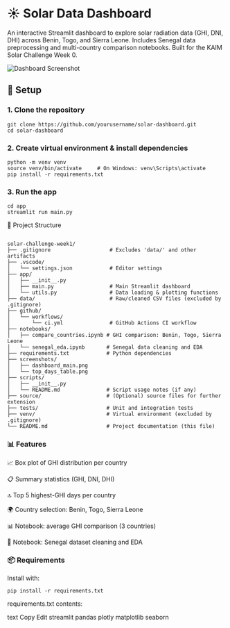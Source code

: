 # ☀️ Solar Data Dashboard

An interactive Streamlit dashboard to explore solar radiation data (GHI, DNI, DHI) across Benin, Togo, and Sierra Leone. Includes Senegal data preprocessing and multi-country comparison notebooks. Built for the KAIM Solar Challenge Week 0.

![Dashboard Screenshot](screenshots/dashboard_main.png)



## 🔧 Setup

### 1. Clone the repository

```
git clone https://github.com/yourusername/solar-dashboard.git
cd solar-dashboard
```

### 2. Create virtual environment & install dependencies

```
python -m venv venv
source venv/bin/activate     # On Windows: venv\Scripts\activate
pip install -r requirements.txt
 ```

### 3. Run the app

```
cd app
streamlit run main.py
 ```

📁 Project Structure
```

solar-challenge-week1/
├── .gitignore                   # Excludes 'data/' and other artifacts
├── .vscode/
│   └── settings.json            # Editor settings
├── app/
│   ├── __init__.py
│   ├── main.py                  # Main Streamlit dashboard
│   └── utils.py                 # Data loading & plotting functions
├── data/                        # Raw/cleaned CSV files (excluded by .gitignore)
├── github/
│   └── workflows/
│       └── ci.yml               # GitHub Actions CI workflow
├── notebooks/
│   ├── compare_countries.ipynb # GHI comparison: Benin, Togo, Sierra Leone
│   └── senegal_eda.ipynb       # Senegal data cleaning and EDA
├── requirements.txt            # Python dependencies
├── screenshots/
│   ├── dashboard_main.png
│   └── top_days_table.png
├── scripts/
│   ├── __init__.py
│   └── README.md               # Script usage notes (if any)
├── source/                     # (Optional) source files for further extension
├── tests/                      # Unit and integration tests
├── venv/                       # Virtual environment (excluded by .gitignore)
└── README.md                   # Project documentation (this file)

```

### 📊 Features
📈 Box plot of GHI distribution per country

📋 Summary statistics (GHI, DNI, DHI)

🔝 Top 5 highest-GHI days per country

🌍 Country selection: Benin, Togo, Sierra Leone

📊 Notebook: average GHI comparison (3 countries)

🧹 Notebook: Senegal dataset cleaning and EDA


### 📦 Requirements
Install with:

```
pip install -r requirements.txt
```
requirements.txt contents:

text
Copy
Edit
streamlit
pandas
plotly
matplotlib
seaborn




